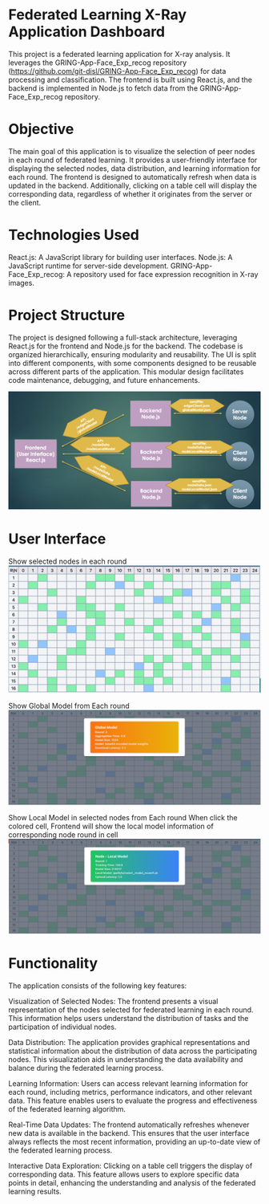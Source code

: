 # Federated Learning X-Ray Application Dashboard

This project is a federated learning application for X-ray analysis. It leverages the GRING-App-Face_Exp_recog repository (https://github.com/git-disl/GRING-App-Face_Exp_recog) for data processing and classification. The frontend is built using React.js, and the backend is implemented in Node.js to fetch data from the GRING-App-Face_Exp_recog repository.

# Objective

The main goal of this application is to visualize the selection of peer nodes in each round of federated learning. It provides a user-friendly interface for displaying the selected nodes, data distribution, and learning information for each round. The frontend is designed to automatically refresh when data is updated in the backend. Additionally, clicking on a table cell will display the corresponding data, regardless of whether it originates from the server or the client.

# Technologies Used

React.js: A JavaScript library for building user interfaces.
Node.js: A JavaScript runtime for server-side development.
GRING-App-Face_Exp_recog: A repository used for face expression recognition in X-ray images.

# Project Structure

The project is designed following a full-stack architecture, leveraging React.js for the frontend and Node.js for the backend. The codebase is organized hierarchically, ensuring modularity and reusability. The UI is split into different components, with some components designed to be reusable across different parts of the application. This modular design facilitates code maintenance, debugging, and future enhancements.

![Getting Started](images/Structure.png)

# User Interface

Show selected nodes in each round
![Getting Started](images/Dashboard.png)

Show Global Model from Each round
![Getting Started](images/GlobalModel.png)

Show Local Model in selected nodes from Each round
When click the colored cell, Frontend will show the local model information of corresponding node round in cell
![Getting Started](images/LocalModel.png)

# Functionality

The application consists of the following key features:

Visualization of Selected Nodes: The frontend presents a visual representation of the nodes selected for federated learning in each round. This information helps users understand the distribution of tasks and the participation of individual nodes.

Data Distribution: The application provides graphical representations and statistical information about the distribution of data across the participating nodes. This visualization aids in understanding the data availability and balance during the federated learning process.

Learning Information: Users can access relevant learning information for each round, including metrics, performance indicators, and other relevant data. This feature enables users to evaluate the progress and effectiveness of the federated learning algorithm.

Real-Time Data Updates: The frontend automatically refreshes whenever new data is available in the backend. This ensures that the user interface always reflects the most recent information, providing an up-to-date view of the federated learning process.

Interactive Data Exploration: Clicking on a table cell triggers the display of corresponding data. This feature allows users to explore specific data points in detail, enhancing the understanding and analysis of the federated learning results.
